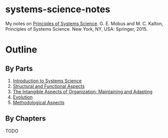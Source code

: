 # systems-science-notes
My notes on [Principles of Systems Science](https://link.springer.com/book/10.1007/978-1-4939-1920-8).
G. E. Mobus and M. C. Kalton, Principles of Systems Science. New York, NY, USA: Springer, 2015.


# Outline

## By Parts
1. [Introduction to Systems Science](./parts/01-introduction-to-systems-science/)
2. [Structural and Functional Aspects](./parts/02-structural-functional-aspects/)
3. [The Intangible Aspects of Organization: Maintaining and Adapting](./parts/03-intangible-aspects-of-organization/)
4. [Evolution](./parts/04-evolution/)
5. [Methodological Aspects](./parts/05-methodological-aspects/)

## By Chapters
TODO